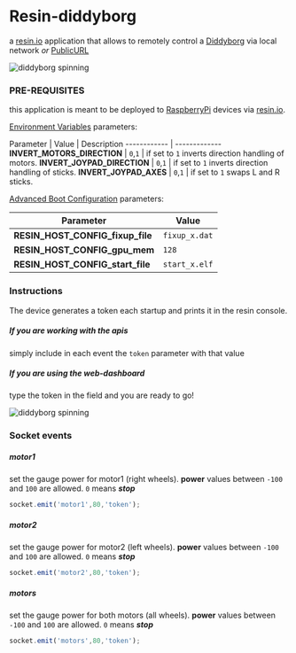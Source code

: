 # Resin-diddyborg
a [resin.io](http://resin.io) application that allows to remotely control a [Diddyborg](https://www.piborg.org/diddyborg) via local network *or* [PublicURL](http://docs.resin.io/#/pages/management/devices.md#enable-public-device-url)

![diddyborg spinning](http://snappin.io/img/diddyborg_spinning.gif)
### PRE-REQUISITES
this application is meant to be deployed to [RaspberryPi](https://www.raspberrypi.org/products/) devices via [resin.io](http://resin.io).

[Environment Variables](http://docs.resin.io/management/env-vars) parameters:

Parameter | Value | Description
------------ | -------------
**INVERT_MOTORS_DIRECTION** | `0`,`1` | if set to `1` inverts direction handling of motors.
**INVERT_JOYPAD_DIRECTION** | `0`,`1` | if set to `1` inverts direction handling of sticks.
**INVERT_JOYPAD_AXES** | `0`,`1` | if set to `1` swaps L and R sticks.

[Advanced Boot Configuration](http://docs.resin.io/#/pages/configuration/advanced.md#modifying-config-txt-remotely-) parameters:

Parameter | Value
------------ | -------------
**RESIN_HOST_CONFIG_fixup_file** | `fixup_x.dat`
**RESIN_HOST_CONFIG_gpu_mem** | `128`
**RESIN_HOST_CONFIG_start_file** | `start_x.elf`

### Instructions
The device generates a token each startup and prints it in the resin console.
##### If you are working with the apis
simply include in each event the `token` parameter with that value
##### If you are using the web-dashboard
type the token in the field and you are ready to go!

![diddyborg spinning](http://snappin.io/img/diddyborg_dashboard.png)

### Socket events

##### motor1
set the gauge power for motor1 (right wheels). **power** values between `-100` and `100` are allowed. `0` means __*stop*__
```javascript
socket.emit('motor1',80,'token');
```

##### motor2
set the gauge power for motor2 (left wheels). **power** values between `-100` and `100` are allowed. `0` means __*stop*__
```javascript
socket.emit('motor2',80,'token');
```
##### motors
set the gauge power for both motors (all wheels). **power** values between `-100` and `100` are allowed. `0` means __*stop*__
```javascript
socket.emit('motors',80,'token');
```
